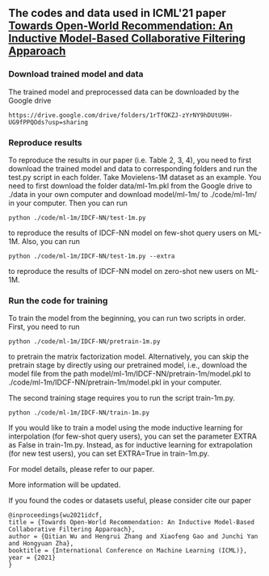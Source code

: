 ## The codes and data used in ICML'21 paper [Towards Open-World Recommendation: An Inductive Model-Based Collaborative Filtering Apparoach](https://arxiv.org/abs/2007.04833)

### Download trained model and data
The trained model and preprocessed data can be downloaded by the Google drive

    https://drive.google.com/drive/folders/1rTfOKZJ-zYrNY9hDUtU9H-UG9fPPQOds?usp=sharing

### Reproduce results
To reproduce the results in our paper (i.e. Table 2, 3, 4), you need to first download the trained model and data to corresponding folders and run the test.py script in each folder. Take Movielens-1M dataset as an example. You need to first download the folder data/ml-1m.pkl from the Google drive to ./data in your own computer and download model/ml-1m/ to ./code/ml-1m/ in your computer. Then you can run

    python ./code/ml-1m/IDCF-NN/test-1m.py

to reproduce the results of IDCF-NN model on few-shot query users on ML-1M. Also, you can run

    python ./code/ml-1m/IDCF-NN/test-1m.py --extra

to reproduce the results of IDCF-NN model on zero-shot new users on ML-1M.

### Run the code for training
To train the model from the beginning, you can run two scripts in order. First, you need to run

    python ./code/ml-1m/IDCF-NN/pretrain-1m.py

to pretrain the matrix factorization model. Alternatively, you can skip the pretrain stage by directly using our pretrained model, i.e., download the model file from the path model/ml-1m/IDCF-NN/pretrain-1m/model.pkl to ./code/ml-1m/IDCF-NN/pretrain-1m/model.pkl in your computer. 

The second training stage requires you to run the script train-1m.py. 

    python ./code/ml-1m/IDCF-NN/train-1m.py

If you would like to train a model using the mode inductive learning for interpolation (for few-shot query users), you can set the parameter EXTRA as False in train-1m.py. Instead, as for inductive learning for extrapolation (for new test users), you can set EXTRA=True in train-1m.py.

For model details, please refer to our paper.

More information will be updated.

If you found the codes or datasets useful, please consider cite our paper

    @inproceedings{wu2021idcf,
    title = {Towards Open-World Recommendation: An Inductive Model-Based Collaborative Filtering Apparoach},
    author = {Qitian Wu and Hengrui Zhang and Xiaofeng Gao and Junchi Yan and Hongyuan Zha},
    booktitle = {International Conference on Machine Learning (ICML)},
    year = {2021}
    }
    
